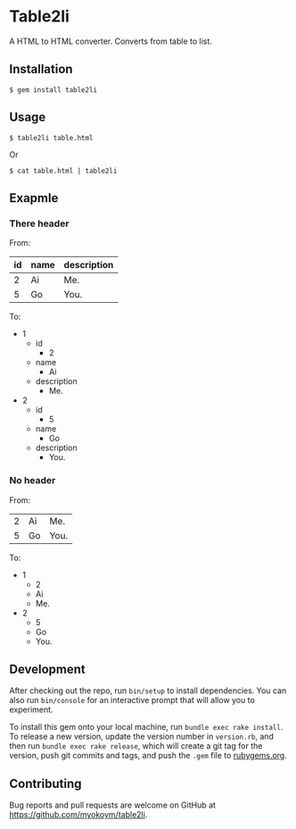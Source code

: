 # Table2li

A HTML to HTML converter. Converts from table to list.

## Installation

    $ gem install table2li

## Usage

    $ table2li table.html

Or

    $ cat table.html | table2li

## Exapmle

### There header

From:

<table>
  <thead>
    <tr>
      <th>id</th>
      <th>name</th>
      <th>description</th>
    </tr>
  </thead>
  <tbody>
    <tr>
      <td>2</td>
      <td>Ai</td>
      <td>Me.</td>
    </tr>
    <tr>
      <td>5</td>
      <td>Go</td>
      <td>You.</td>
    </tr>
  </tbody>
</table>

To:

<ul>
<li>1<ul><li>id<ul><li>2</li></ul>
</li></ul>
<ul><li>name<ul><li>Ai</li></ul>
</li></ul>
<ul><li>description<ul><li>Me.</li></ul>
</li></ul>
</li>
<li>2<ul><li>id<ul><li>5</li></ul>
</li></ul>
<ul><li>name<ul><li>Go</li></ul>
</li></ul>
<ul><li>description<ul><li>You.</li></ul>
</li></ul>
</li>
</ul>

### No header

From:

<table>
  <tr>
    <td>2</td>
    <td>Ai</td>
    <td>Me.</td>
  </tr>
  <tr>
    <td>5</td>
    <td>Go</td>
    <td>You.</td>
  </tr>
</table>

To:

<ul>
<li>1<ul><li>2</li></ul>
<ul><li>Ai</li></ul>
<ul><li>Me.</li></ul>
</li>
<li>2<ul><li>5</li></ul>
<ul><li>Go</li></ul>
<ul><li>You.</li></ul>
</li>
</ul>

## Development

After checking out the repo, run `bin/setup` to install dependencies. You can also run `bin/console` for an interactive prompt that will allow you to experiment.

To install this gem onto your local machine, run `bundle exec rake install`. To release a new version, update the version number in `version.rb`, and then run `bundle exec rake release`, which will create a git tag for the version, push git commits and tags, and push the `.gem` file to [rubygems.org](https://rubygems.org).

## Contributing

Bug reports and pull requests are welcome on GitHub at https://github.com/myokoym/table2li.

